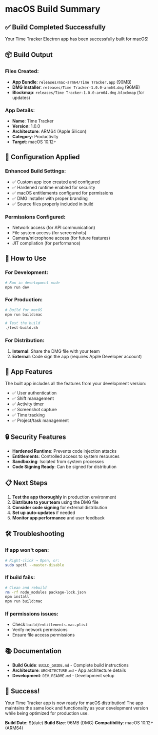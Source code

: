 # macOS Build Summary

## ✅ Build Completed Successfully

Your Time Tracker Electron app has been successfully built for macOS!

## 📦 Build Output

### Files Created:
- **App Bundle**: `releases/mac-arm64/Time Tracker.app` (90MB)
- **DMG Installer**: `releases/Time Tracker-1.0.0-arm64.dmg` (96MB)
- **Blockmap**: `releases/Time Tracker-1.0.0-arm64.dmg.blockmap` (for updates)

### App Details:
- **Name**: Time Tracker
- **Version**: 1.0.0
- **Architecture**: ARM64 (Apple Silicon)
- **Category**: Productivity
- **Target**: macOS 10.12+

## 🔧 Configuration Applied

### Enhanced Build Settings:
- ✅ Custom app icon created and configured
- ✅ Hardened runtime enabled for security
- ✅ macOS entitlements configured for permissions
- ✅ DMG installer with proper branding
- ✅ Source files properly included in build

### Permissions Configured:
- Network access (for API communication)
- File system access (for screenshots)
- Camera/microphone access (for future features)
- JIT compilation (for performance)

## 🚀 How to Use

### For Development:
```bash
# Run in development mode
npm run dev
```

### For Production:
```bash
# Build for macOS
npm run build:mac

# Test the build
./test-build.sh
```

### For Distribution:
1. **Internal**: Share the DMG file with your team
2. **External**: Code sign the app (requires Apple Developer account)

## 📱 App Features

The built app includes all the features from your development version:
- ✅ User authentication
- ✅ Shift management
- ✅ Activity timer
- ✅ Screenshot capture
- ✅ Time tracking
- ✅ Project/task management

## 🔒 Security Features

- **Hardened Runtime**: Prevents code injection attacks
- **Entitlements**: Controlled access to system resources
- **Sandboxing**: Isolated from system processes
- **Code Signing Ready**: Can be signed for distribution

## 📋 Next Steps

1. **Test the app thoroughly** in production environment
2. **Distribute to your team** using the DMG file
3. **Consider code signing** for external distribution
4. **Set up auto-updates** if needed
5. **Monitor app performance** and user feedback

## 🛠️ Troubleshooting

### If app won't open:
```bash
# Right-click → Open, or:
sudo spctl --master-disable
```

### If build fails:
```bash
# Clean and rebuild
rm -rf node_modules package-lock.json
npm install
npm run build:mac
```

### If permissions issues:
- Check `build/entitlements.mac.plist`
- Verify network permissions
- Ensure file access permissions

## 📚 Documentation

- **Build Guide**: `BUILD_GUIDE.md` - Complete build instructions
- **Architecture**: `ARCHITECTURE.md` - App architecture details
- **Development**: `DEV_README.md` - Development setup

## 🎉 Success!

Your Time Tracker app is now ready for macOS distribution! The app maintains the same look and functionality as your development version while being optimized for production use.

**Build Date**: $(date)
**Build Size**: 96MB (DMG)
**Compatibility**: macOS 10.12+ (ARM64) 